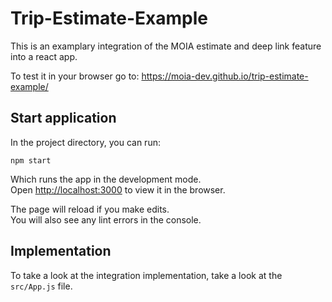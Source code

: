# Trip-Estimate-Example

This is an examplary integration of the MOIA estimate and deep link feature into a react app.

To test it in your browser go to: https://moia-dev.github.io/trip-estimate-example/

## Start application

In the project directory, you can run:

`npm start`

Which runs the app in the development mode.<br />
Open [http://localhost:3000](http://localhost:3000) to view it in the browser.

The page will reload if you make edits.<br />
You will also see any lint errors in the console.

## Implementation

To take a look at the integration implementation, take a look at the `src/App.js` file.